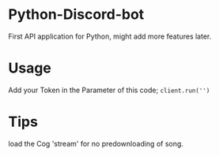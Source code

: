 # Python-Discord-bot

First API application for Python, might add more features later.

# Usage

Add your Token in the Parameter of this code;
`client.run('')`

# Tips

load the Cog 'stream' for no predownloading of song.
